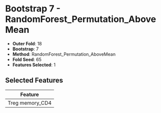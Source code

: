 # Bootstrap 7 - RandomForest_Permutation_AboveMean

- **Outer Fold**: 18
- **Bootstrap**: 7
- **Method**: RandomForest_Permutation_AboveMean
- **Fold Seed**: 65
- **Features Selected**: 1

## Selected Features

| Feature |
|---------|
| Treg memory_CD4 |
